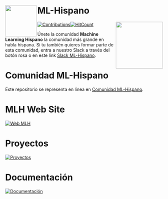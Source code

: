 # ML-Hispano <img align="left" width="100" src="docs/assets/img/mlh-logo.png">

[![Contributions](https://img.shields.io/badge/contributions-welcome-brightgreen.svg?style=flat)](https://github.com/ml-hispano/recursos-ml)[![HitCount](http://hits.dwyl.io/ml-hispano/recursos-ml.svg)](http://hits.dwyl.io/ml-hispano/recursos-ml)
[<img align="right" width="150" src="docs/assets/images/join-slack-team.png">](https://bit.ly/3cfWqL8)

Únete la comunidad **Machine Learning Hispano** la comunidad más grande en habla hispana. Si tu también quieres formar parte de esta comunidad, entra a nuestro Slack a través del botón rosa o en este link [Slack ML-Hispano](https://bit.ly/3cfWqL8).


# Comunidad ML-Hispano
Este repositorio se representa en línea en [Comunidad ML-Hispano](http://machinelearninghispano.com).

# MLH Web Site
[![Web MLH](docs/assets/img/mlh-portada.jpeg)](http://machinelearninghispano.com/indexb.html)

# Proyectos
[![Proyectos](docs/assets/img/mlh-proyectos.jpeg)](http://machinelearninghispano.com/projects.html)

# Documentación
[![Documentación](docs/assets/img/mlh-doc.jpeg)](http://machinelearninghispano.com)
